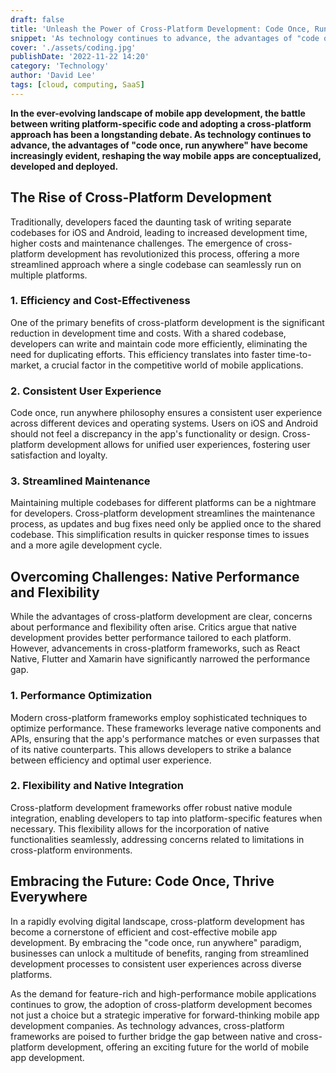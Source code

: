 ```yaml
---
draft: false
title: 'Unleash the Power of Cross-Platform Development: Code Once, Run Anywhere'
snippet: 'As technology continues to advance, the advantages of "code once, run anywhere" have become increasingly evident, reshaping the way mobile apps are conceptualized, developed and deployed'
cover: './assets/coding.jpg'
publishDate: '2022-11-22 14:20'
category: 'Technology'
author: 'David Lee'
tags: [cloud, computing, SaaS]
---
```


**In the ever-evolving landscape of mobile app development, the battle between writing platform-specific code and adopting a cross-platform approach has been a longstanding debate. As technology continues to advance, the advantages of "code once, run anywhere" have become increasingly evident, reshaping the way mobile apps are conceptualized, developed and deployed.**

## The Rise of Cross-Platform Development

Traditionally, developers faced the daunting task of writing separate codebases for iOS and Android, leading to increased development time, higher costs and maintenance challenges. The emergence of cross-platform development has revolutionized this process, offering a more streamlined approach where a single codebase can seamlessly run on multiple platforms.

### 1. Efficiency and Cost-Effectiveness

One of the primary benefits of cross-platform development is the significant reduction in development time and costs. With a shared codebase, developers can write and maintain code more efficiently, eliminating the need for duplicating efforts. This efficiency translates into faster time-to-market, a crucial factor in the competitive world of mobile applications.

### 2. Consistent User Experience

Code once, run anywhere philosophy ensures a consistent user experience across different devices and operating systems. Users on iOS and Android should not feel a discrepancy in the app's functionality or design. Cross-platform development allows for unified user experiences, fostering user satisfaction and loyalty.

### 3. Streamlined Maintenance

Maintaining multiple codebases for different platforms can be a nightmare for developers. Cross-platform development streamlines the maintenance process, as updates and bug fixes need only be applied once to the shared codebase. This simplification results in quicker response times to issues and a more agile development cycle.

## Overcoming Challenges: Native Performance and Flexibility

While the advantages of cross-platform development are clear, concerns about performance and flexibility often arise. Critics argue that native development provides better performance tailored to each platform. However, advancements in cross-platform frameworks, such as React Native, Flutter and Xamarin have significantly narrowed the performance gap.

### 1. Performance Optimization

Modern cross-platform frameworks employ sophisticated techniques to optimize performance. These frameworks leverage native components and APIs, ensuring that the app's performance matches or even surpasses that of its native counterparts. This allows developers to strike a balance between efficiency and optimal user experience.

### 2. Flexibility and Native Integration

Cross-platform development frameworks offer robust native module integration, enabling developers to tap into platform-specific features when necessary. This flexibility allows for the incorporation of native functionalities seamlessly, addressing concerns related to limitations in cross-platform environments.

## Embracing the Future: Code Once, Thrive Everywhere

In a rapidly evolving digital landscape, cross-platform development has become a cornerstone of efficient and cost-effective mobile app development. By embracing the "code once, run anywhere" paradigm, businesses can unlock a multitude of benefits, ranging from streamlined development processes to consistent user experiences across diverse platforms.

As the demand for feature-rich and high-performance mobile applications continues to grow, the adoption of cross-platform development becomes not just a choice but a strategic imperative for forward-thinking mobile app development companies. As technology advances, cross-platform frameworks are poised to further bridge the gap between native and cross-platform development, offering an exciting future for the world of mobile app development.
